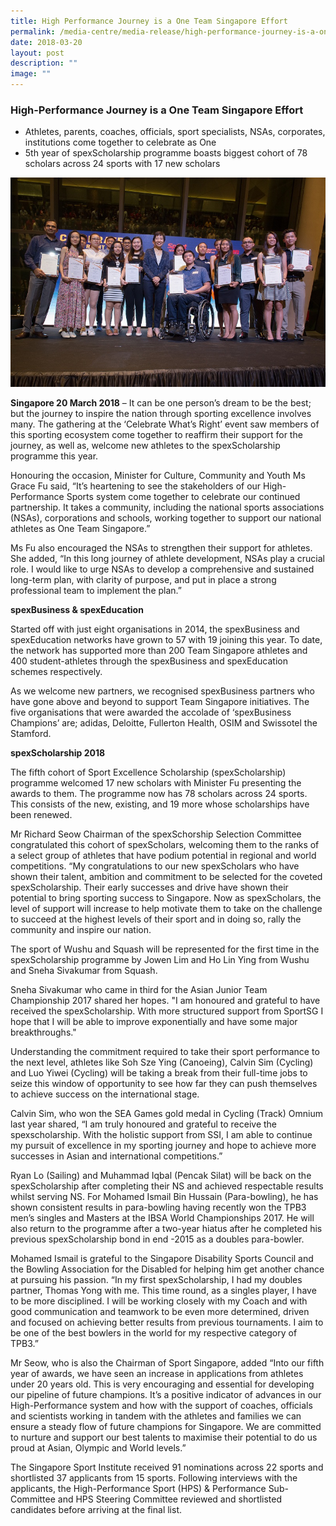 ```yaml
---
title: High Performance Journey is a One Team Singapore Effort
permalink: /media-centre/media-release/high-performance-journey-is-a-one-team-singapore-effort/
date: 2018-03-20
layout: post
description: ""
image: ""
---
```

### **High-Performance Journey is a One Team Singapore Effort**

* Athletes, parents, coaches, officials, sport specialists, NSAs, corporates, institutions come together to celebrate as One
* 5th year of spexScholarship programme boasts biggest cohort of 78 scholars across 24 sports with 17 new scholars

![](/images/Media%20Centre/Media%20Release/2018/March/Minister_Grace_Fu_with_the_new_spexScholars_photo_by_Flona_Hakim_web.jpeg)

**Singapore 20 March 2018** – It can be one person’s dream to be the best; but the journey to inspire the nation through sporting excellence involves many. The gathering at the ‘Celebrate What’s Right’ event saw members of this sporting ecosystem come together to reaffirm their support for the journey, as well as, welcome new athletes to the spexScholarship programme this year.

Honouring the occasion, Minister for Culture, Community and Youth Ms Grace Fu said, “It’s heartening to see the stakeholders of our High-Performance Sports system come together to celebrate our continued partnership. It takes a community, including the national sports associations (NSAs), corporations and schools, working together to support our national athletes as One Team Singapore.”

Ms Fu also encouraged the NSAs to strengthen their support for athletes. She added, “In this long journey of athlete development, NSAs play a crucial role. I would like to urge NSAs to develop a comprehensive and sustained long-term plan, with clarity of purpose, and put in place a strong professional team to implement the plan.”

**spexBusiness & spexEducation**

Started off with just eight organisations in 2014, the spexBusiness and spexEducation networks have grown to 57 with 19 joining this year. To date, the network has supported more than 200 Team Singapore athletes and 400 student-athletes through the spexBusiness and spexEducation schemes respectively.

As we welcome new partners, we recognised spexBusiness partners who have gone above and beyond to support Team Singapore initiatives. The five organisations that were awarded the accolade of ‘spexBusiness Champions’ are; adidas, Deloitte, Fullerton Health, OSIM and Swissotel the Stamford.

**spexScholarship 2018**

The fifth cohort of Sport Excellence Scholarship (spexScholarship) programme welcomed 17 new scholars with Minister Fu presenting the awards to them. The programme now has 78 scholars across 24 sports. This consists of the new, existing, and 19 more whose scholarships have been renewed.

Mr Richard Seow Chairman of the spexSchorship Selection Committee congratulated this cohort of spexScholars, welcoming them to the ranks of a select group of athletes that have podium potential in regional and world competitions. “My congratulations to our new spexScholars who have shown their talent, ambition and commitment to be selected for the coveted spexScholarship. Their early successes and drive have shown their potential to bring sporting success to Singapore. Now as spexScholars, the level of support will increase to help motivate them to take on the challenge to succeed at the highest levels of their sport and in doing so, rally the community and inspire our nation.

The sport of Wushu and Squash will be represented for the first time in the spexScholarship programme by Jowen Lim and Ho Lin Ying from Wushu and Sneha Sivakumar from Squash.

Sneha Sivakumar who came in third for the Asian Junior Team Championship 2017 shared her hopes. "I am honoured and grateful to have received the spexScholarship. With more structured support from SportSG I hope that I will be able to improve exponentially and have some major breakthroughs."

Understanding the commitment required to take their sport performance to the next level, athletes like Soh Sze Ying (Canoeing), Calvin Sim (Cycling) and Luo Yiwei (Cycling) will be taking a break from their full-time jobs to seize this window of opportunity to see how far they can push themselves to achieve success on the international stage.

Calvin Sim, who won the SEA Games gold medal in Cycling (Track) Omnium last year shared, “I am truly honoured and grateful to receive the spexscholarship. With the holistic support from SSI, I am able to continue my pursuit of excellence in my sporting journey and hope to achieve more successes in Asian and international competitions.”

Ryan Lo (Sailing) and Muhammad Iqbal (Pencak Silat) will be back on the spexScholarship after completing their NS and achieved respectable results whilst serving NS. For Mohamed Ismail Bin Hussain (Para-bowling), he has shown consistent results in para-bowling having recently won the TPB3 men’s singles and Masters at the IBSA World Championships 2017. He will also return to the programme after a two-year hiatus after he completed his previous spexScholarship bond in end -2015 as a doubles para-bowler.

Mohamed Ismail is grateful to the Singapore Disability Sports Council and the Bowling Association for the Disabled for helping him get another chance at pursuing his passion. “In my first spexScholarship, I had my doubles partner, Thomas Yong with me. This time round, as a singles player, I have to be more disciplined. I will be working closely with my Coach and with good communication and teamwork to be even more determined, driven and focused on achieving better results from previous tournaments. I aim to be one of the best bowlers in the world for my respective category of TPB3.”

Mr Seow, who is also the Chairman of Sport Singapore, added “Into our fifth year of awards, we have seen an increase in applications from athletes under 20 years old. This is very encouraging and essential for developing our pipeline of future champions. It’s a positive indicator of advances in our High-Performance system and how with the support of coaches, officials and scientists working in tandem with the athletes and families we can ensure a steady flow of future champions for Singapore. We are committed to nurture and support our best talents to maximise their potential to do us proud at Asian, Olympic and World levels.”

The Singapore Sport Institute received 91 nominations across 22 sports and shortlisted 37 applicants from 15 sports. Following interviews with the applicants, the High-Performance Sport (HPS) & Performance Sub-Committee and HPS Steering Committee reviewed and shortlisted candidates before arriving at the final list.